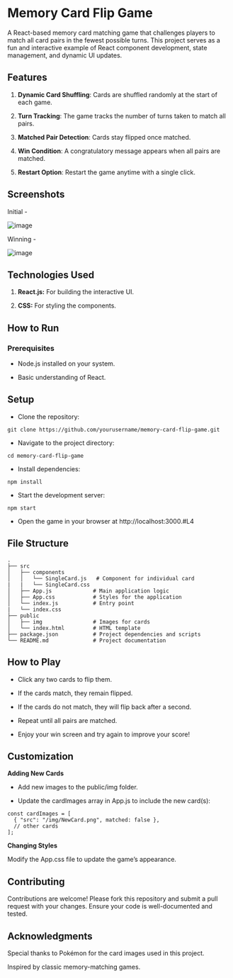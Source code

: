 # **Memory Card Flip Game**

A React-based memory card matching game that challenges players to match all card pairs in the fewest possible turns. This project serves as a fun and interactive example of React component development, state management, and dynamic UI updates.

## Features

1. **Dynamic Card Shuffling**: Cards are shuffled randomly at the start of each game.

2. **Turn Tracking**: The game tracks the number of turns taken to match all pairs.

3. **Matched Pair Detection**: Cards stay flipped once matched.

4. **Win Condition**: A congratulatory message appears when all pairs are matched.

5. **Restart Option**: Restart the game anytime with a single click.

## Screenshots

Initial -

![image](https://github.com/user-attachments/assets/2ce0d68e-80e9-495f-afc9-e6179efb66bd)

Winning -

![image](https://github.com/user-attachments/assets/f6f1d52d-0928-4080-9473-850fcd9ffe14)

## Technologies Used

1. **React.js:** For building the interactive UI.

2. **CSS:** For styling the components.

## How to Run

### Prerequisites

- Node.js installed on your system.

- Basic understanding of React.

## Setup

- Clone the repository:

```
git clone https://github.com/yourusername/memory-card-flip-game.git
```

- Navigate to the project directory:

```
cd memory-card-flip-game
```

- Install dependencies:

```
npm install
```

- Start the development server:

```
npm start
```

- Open the game in your browser at http://localhost:3000.#L4

## File Structure

```
.
├── src
│   ├── components
│   │   └── SingleCard.js   # Component for individual card
|   |   └── SingleCard.css
│   ├── App.js             # Main application logic
│   ├── App.css            # Styles for the application
│   └── index.js           # Entry point
|   └── index.css
├── public
│   ├── img                # Images for cards
│   └── index.html         # HTML template
├── package.json           # Project dependencies and scripts
└── README.md              # Project documentation
```

## How to Play

- Click any two cards to flip them.

- If the cards match, they remain flipped.

- If the cards do not match, they will flip back after a second.

- Repeat until all pairs are matched.

- Enjoy your win screen and try again to improve your score!

## Customization

**Adding New Cards**

- Add new images to the public/img folder.

- Update the cardImages array in App.js to include the new card(s):

```
const cardImages = [
  { "src": "/img/NewCard.png", matched: false },
  // other cards
];
```

**Changing Styles**

Modify the App.css file to update the game’s appearance.

## Contributing

Contributions are welcome! Please fork this repository and submit a pull request with your changes. Ensure your code is well-documented and tested.

## Acknowledgments

Special thanks to Pokémon for the card images used in this project.

Inspired by classic memory-matching games.
